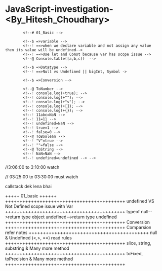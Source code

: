 # JavaScript-investigation-<By_Hitesh_Choudhary>

<!--# Documentation:[ https://tc39.es](https://tc39.es/ecma262/) -->

            <!--# 01_Basic -->

            <!--$ =>variable -->
            <!--! ==>when we declare variable and not assign any value then its value will be undefined-->
            <!--! ==>Use let and Const because var has scope issue -->
            <!--@ Console.table([a,b,c])  -->

            <!--$ =>Datatype -->
            <!--! ==>Null vs Undefined || bigInt, Symbol ->

            <!--$ =>Conversion -->

            <!--@ ToNumber -->
            <!--! console.log(+true); -->
            <!--! console.log(+""); -->
            <!--! console.log(+"v"); -->
            <!--! console.log(+[]); -->
            <!--! console.log(+{}); -->
            <!--! 11abc=NaN -->
            <!--! 11=11 -->
            <!--! undefined=NaN -->
            <!--! true=1 -->
            <!--! false=0 -->
            <!--@ ToBoolean -->
            <!--! "V"=true -->
            <!--! ""=false -->
            <!--@ ToString -->
            <!--! NaN=NaN -->
            <!--! undefined=undefined --> -->

//3:06:00 to 3:10:00 watch

// 03:25:00 to 03:30:00 must watch

callstack dek lena bhai

<!-- coding Platform :codesandbox , stackblitz, replit -->
<!-- drawing platform :- app.eraser.io, excaldraw.com     -->

+++++ 01_basic ++++++
++++++++++++++++++++++++++++++++++++++++++
undefined VS Not Defined
scope issue with Var
++++++++++++++++++++++++++++++++++++++++++
typeof
null-->return type object
undefined-->return type undefined
++++++++++++++++++++++++++++++++++++++++++
Conversion
++++++++++++++++++++++++++++++++++++++++++
Comparsion refer notes
++++++++++++++++++++++++++++++++++++++++++
null & Undefined (<,>, ==) read rules
++++++++++++++++++++++++++++++++++++++++++
slice, string, substring & Many more method
++++++++++++++++++++++++++++++++++++++++++
toFixed, toPrecision & Many more method
++++++++++++++++++++++++++++++++++++++++++
